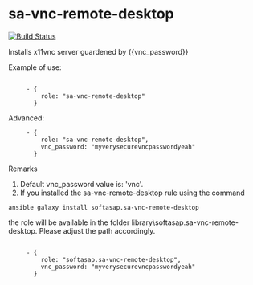 sa-vnc-remote-desktop
=====================

[![Build Status](https://travis-ci.org/softasap/sa-vnc-remote-desktop.svg?branch=master)](https://travis-ci.org/softasap/sa-vnc-remote-desktop)


Installs x11vnc server guardened by {{vnc_password}}



Example of use:
```

     - {
         role: "sa-vnc-remote-desktop"
       }

```

Advanced:
```
     - {
         role: "sa-vnc-remote-desktop",
         vnc_password: "myverysecurevncpasswordyeah"
       }
```

Remarks
1. Default vnc_password value is: 'vnc'.
2. If you installed the sa-vnc-remote-desktop rule using the command


`
   ansible galaxy install softasap.sa-vnc-remote-desktop
`

the role will be available in the folder library\softasap.sa-vnc-remote-desktop.
Please adjust the path accordingly.
```

     - {
         role: "softasap.sa-vnc-remote-desktop",
         vnc_password: "myverysecurevncpasswordyeah"
       }

```
